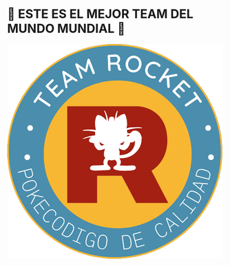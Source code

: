 # :beer: ESTE ES EL MEJOR TEAM DEL MUNDO MUNDIAL :beer:

![logo](https://github.com/GitTeamRocket/inventario/blob/master/pictures/Logo%20sin%20fondo.png)
